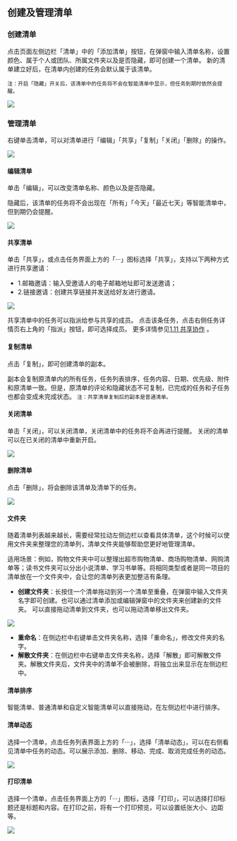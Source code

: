 ## 创建及管理清单

### 创建清单

点击页面左侧边栏「清单」中的「添加清单」按钮，在弹窗中输入清单名称，设置颜色、属于个人或团队、所属文件夹以及是否隐藏，即可创建一个清单。 新的清单建立好后，在清单内创建的任务会默认属于该清单。

`注：开启「隐藏」开关后，该清单中的任务将不会在智能清单中显示，但任务到期时依然会提醒。`

![](../images/macOS/macOS/2.2.9.png)

### 管理清单

右键单击清单，可以对清单进行「编辑」「共享」「复制」「关闭」「删除」的操作。

![](../images/macOS/macOS/2.2.7.png)

#### 编辑清单

单击「编辑」，可以改变清单名称、颜色以及是否隐藏。

隐藏后，该清单的任务将不会出现在「所有」「今天」「最近七天」等智能清单中，但到期仍会提醒。

![](../images/macOS/macOS/2.2.6.png)

#### 共享清单

单击「共享」，或点击任务界面上方的「···」图标选择「共享」，支持以下两种方式进行共享邀请：

* 1.邮箱邀请：输入受邀请人的电子邮箱地址即可发送邀请；
* 2.链接邀请：创建共享链接并发送给好友进行邀请。

![](../images/web/1.2.8.png)

共享清单中的任务可以指派给参与共享的成员。 点击该条任务，点击右侧任务详情页右上角的「指派」按钮，即可选择成员。 更多详情参见[1.11 共享协作](../ios_app/5_share_lists.md) 。

#### 复制清单

点击「复制」，即可创建清单的副本。

副本会复制原清单内的所有任务，任务列表排序，任务内容、日期、优先级、附件和原清单一致。但是，原清单的评论和隐藏状态不可复制，已完成的任务和子任务也都会变成未完成状态。
`注：共享清单复制后的副本是普通清单。`

#### 关闭清单

单击「关闭」，可以关闭清单，关闭清单中的任务将不会再进行提醒。 关闭的清单可以在已关闭的清单中重新开启。

![](../images/web/1.2.9.png)

#### 删除清单

点击「删除」，将会删除该清单及清单下的任务。

![](../images/macOS/macOS/2.2.3.png)


#### 文件夹

随着清单列表越来越长，需要经常拉动左侧边栏以查看具体清单，这个时候可以使用文件夹来整理您的清单列，清单文件夹能够帮助您更好地管理清单。

适用场景：例如，购物文件夹中可以整理出超市购物清单、商场购物清单、网购清单等；读书文件夹可以分出小说清单、学习书单等。将相同类型或者是同一项目的清单放在一个文件夹中，会让您的清单列表更加整洁有条理。

* **创建文件夹**：长按住一个清单拖动到另一个清单至重叠，在弹窗中输入文件夹名字即可创建。也可以通过清单添加或编辑弹窗中的文件夹来创建新的文件夹。 可以直接拖动清单到文件夹，也可以拖动清单移出文件夹。

![](../images/web/1.2.5.png)

* **重命名**：在侧边栏中右键单击文件夹名称，选择「重命名」，修改文件夹的名字。
* **解散文件夹**：在侧边栏中右键单击文件夹名称，选择「解散」即可解散文件夹。解散文件夹后，文件夹中的清单不会被删除，将独立出来显示在左侧边栏中。 

#### 清单排序

智能清单、普通清单和自定义智能清单可以直接拖动，在左侧边栏中进行排序。

#### 清单动态

选择一个清单，点击任务列表界面上方的「···」，选择「清单动态」，可以在右侧看见清单中任务的动态。可以展示添加、删除、移动、完成、取消完成任务的动态。

![](../images/macOS/macOS/2.2.2.png)

#### 打印清单

选择一个清单，点击任务界面上方的「···」图标，选择「打印」，可以选择打印标题还是标题和内容。在打印之前，将有一个打印预览，可以设置纸张大小、边距等。

![](../images/macOS/macOS/2.2.1.png)

